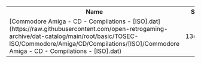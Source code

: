 <table>
<tr><th>Name</th><th>Size</th></tr>
<tr><td>[Commodore Amiga - CD - Compilations - [ISO].dat](https://raw.githubusercontent.com/open-retrogaming-archive/dat-catalog/main/root/basic/TOSEC-ISO/Commodore/Amiga/CD/Compilations/[ISO]/Commodore Amiga - CD - Compilations - [ISO].dat)</td><td>134781</td></tr>
</table>

